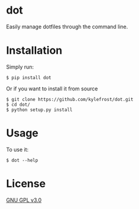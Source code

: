 # dot

Easily manage dotfiles through the command line.


# Installation

Simply run:

    $ pip install dot
    
Or if you want to install it from source
    
    $ git clone https://github.com/kylefrost/dot.git
    $ cd dot/
    $ python setup.py install


# Usage

To use it:

    $ dot --help

# License

[GNU GPL v3.0](LICENSE)

